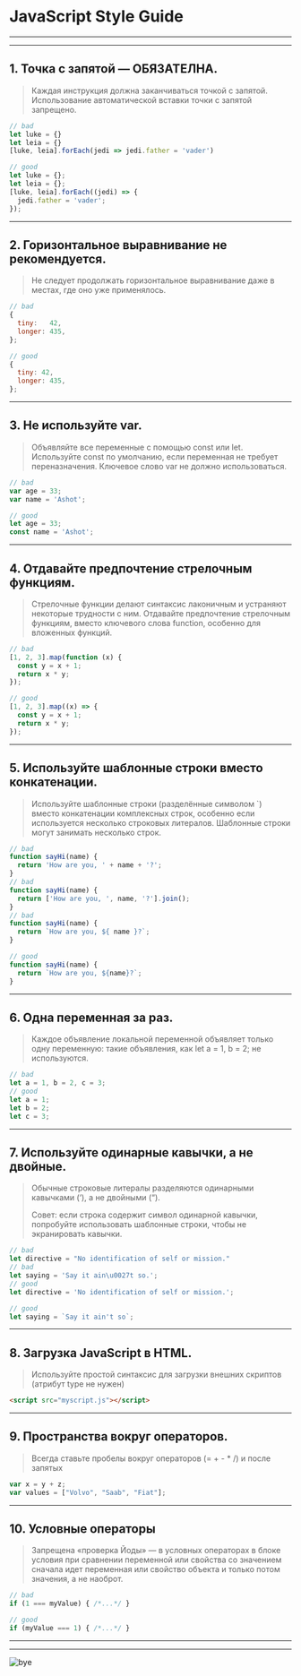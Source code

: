 #  JavaScript Style Guide
___
___

## 1. Точка с запятой — ОБЯЗАТЕЛНА.
> Каждая инструкция должна заканчиваться точкой с запятой.
> Использование автоматической вставки точки с запятой запрещено.
``` js
// bad
let luke = {}
let leia = {}
[luke, leia].forEach(jedi => jedi.father = 'vader')

// good
let luke = {};
let leia = {};
[luke, leia].forEach((jedi) => {
  jedi.father = 'vader';
});
```
___

## 2. Горизонтальное выравнивание не рекомендуется.
> Не следует продолжать горизонтальное выравнивание
> даже в местах, где оно уже применялось.
``` js
// bad
{
  tiny:   42,  
  longer: 435, 
};

// good
{
  tiny: 42, 
  longer: 435,
};
```
___

## 3. Не используйте var.
>Объявляйте все переменные с помощью const или let. 
>Используйте const по умолчанию, если переменная не требует переназначения. 
>Ключевое слово var не должно использоваться.
``` js
// bad
var age = 33;
var name = 'Ashot';

// good
let age = 33;
const name = 'Ashot';
```
___

## 4. Отдавайте предпочтение стрелочным функциям.
>Стрелочные функции делают синтаксис лаконичным и устраняют некоторые трудности с ним. 
>Отдавайте предпочтение стрелочным функциям, 
>вместо ключевого слова function, особенно для вложенных функций.
``` js
// bad
[1, 2, 3].map(function (x) {
  const y = x + 1;
  return x * y;
});

// good
[1, 2, 3].map((x) => {
  const y = x + 1;
  return x * y;
});
```
___

## 5. Используйте шаблонные строки вместо конкатенации.
>Используйте шаблонные строки (разделённые символом `) вместо конкатенации комплексных строк, 
>особенно если используется несколько строковых литералов. 
>Шаблонные строки могут занимать несколько строк.
``` js
// bad
function sayHi(name) {
  return 'How are you, ' + name + '?';
}
// bad
function sayHi(name) {
  return ['How are you, ', name, '?'].join();
}
// bad
function sayHi(name) {
  return `How are you, ${ name }?`;
}

// good
function sayHi(name) {
  return `How are you, ${name}?`;
}
```
___


## 6. Одна переменная за раз.
>Каждое объявление локальной переменной объявляет только одну переменную:
>такие объявления, как let a = 1, b = 2; не используются.
``` js
// bad
let a = 1, b = 2, c = 3;
// good
let a = 1;
let b = 2;
let c = 3;
```
___

## 7. Используйте одинарные кавычки, а не двойные.
>Обычные строковые литералы разделяются одинарными кавычками (‘), а не двойными (“).
>
>Совет: если строка содержит символ одинарной кавычки, 
>попробуйте использовать шаблонные строки, чтобы не экранировать кавычки.

```js
// bad
let directive = "No identification of self or mission."
// bad
let saying = 'Say it ain\u0027t so.';
// good
let directive = 'No identification of self or mission.';

// good
let saying = `Say it ain't so`;
```
___

## 8. Загрузка JavaScript в HTML.
> Используйте простой синтаксис для загрузки внешних скриптов (атрибут type не нужен)
```html
<script src="myscript.js"></script>
```
___

## 9. Пространства вокруг операторов.
>Всегда ставьте пробелы вокруг операторов (= + - * /) и после запятых
```js
var x = y + z;
var values = ["Volvo", "Saab", "Fiat"];
```
___

## 10. Условные операторы
>Запрещена «проверка Йоды» — в условных операторах в блоке условия при сравнении переменной 
>или свойства со значением сначала идет переменная
>или свойство объекта и только потом значения, а не наоброт.
```js
// bad
if (1 === myValue) { /*...*/ }

// good
if (myValue === 1) { /*...*/ }
```
___
___

![bye](https://i.dlpng.com/static/png/6788682_preview.png)
